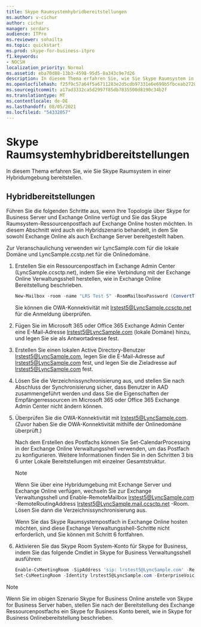 ```yaml
---
title: Skype Raumsystemhybridbereitstellungen
ms.author: v-cichur
author: cichur
manager: serdars
audience: ITPro
ms.reviewer: sohailta
ms.topic: quickstart
ms.prod: skype-for-business-itpro
f1.keywords:
- NOCSH
localization_priority: Normal
ms.assetid: eba70d88-13b3-4598-95d5-8a343c9e7d26
description: In diesem Thema erfahren Sie, wie Sie Skype Raumsystem in einer Hybridumgebung bereitstellen.
ms.openlocfilehash: f25f9c57a64f5a6711283e2d5cdb97331e6e699b5fbceab2728221441c9463f8
ms.sourcegitcommit: a17ad3332ca5d2997f85db7835500d8190c34b2f
ms.translationtype: MT
ms.contentlocale: de-DE
ms.lasthandoff: 08/05/2021
ms.locfileid: "54332057"
---
```

# <a name="skype-room-system-hybrid-deployments"></a>Skype Raumsystemhybridbereitstellungen

In diesem Thema erfahren Sie, wie Sie Skype Raumsystem in einer Hybridumgebung bereitstellen.
  
## <a name="hybrid-deployments"></a>Hybridbereitstellungen

Führen Sie die folgenden Schritte aus, wenn Ihre Topologie über Skype for Business Server und Exchange Online verfügt und Sie das Skype Raumsystem-Ressourcenpostfach auf Exchange Online hosten möchten. In diesem Abschnitt wird auch ein Hybridszenario behandelt, in dem Sie sowohl Exchange Online als auch Exchange Server bereitgestellt haben.
  
Zur Veranschaulichung verwenden wir LyncSample.com für die lokale Domäne und LyncSample.ccstp.net für die Onlinedomäne.
  
1. Erstellen Sie ein Ressourcenpostfach im Exchange Admin Center (LyncSample.ccsctp.net), indem Sie eine Verbindung mit der Exchange Online Verwaltungsshell herstellen, wie in Exchange Online Bereitstellung beschrieben.
    
   ```powershell
   New-Mailbox -room -name "LRS Test 5" -RoomMailboxPassword (ConvertTo-SecureString <password> -AsPlainText -Force) -EnableRoomMailboxAccount $true 
   ```

    Sie können die OWA-Konnektivität mit lrstest5@LyncSample.ccsctp.net für die Anmeldung überprüfen.
    
2. Fügen Sie im Microsoft 365 oder Office 365 Exchange Admin Center eine E-Mail-Adresse lrstest5@LyncSample.com (lokale Domäne) hinzu, und legen Sie sie als Antwortadresse fest.
    
3. Erstellen Sie einen lokalen Active Directory-Benutzer lrstest5@LyncSample.com, legen Sie die E-Mail-Adresse auf lrstest5@LyncSample.com fest, und legen Sie die Zieladresse auf lrstest5@LyncSample.com fest.
    
4. Lösen Sie die Verzeichnissynchronisierung aus, und stellen Sie nach Abschluss der Synchronisierung sicher, dass Benutzer in AAD zusammengeführt werden und dass Sie die Eigenschaften der Empfängerressourcen im Microsoft 365 oder Office 365 Exchange Admin Center nicht ändern können.
    
5. Überprüfen Sie die OWA-Konnektivität mit lrstest5@LyncSample.com. (Zuvor haben Sie die OWA-Konnektivität mithilfe der Onlinedomäne überprüft.)
    
    Nach dem Erstellen des Postfachs können Sie Set-CalendarProcessing in der Exchange Online Verwaltungsshell verwenden, um das Postfach zu konfigurieren. Weitere Informationen finden Sie in den Schritten 3 bis 6 unter Lokale Bereitstellungen mit einzelner Gesamtstruktur.
    
   > [!NOTE]
   > Wenn Sie über eine Hybridumgebung mit Exchange Server und Exchange Online verfügen, wechseln Sie zur Exchange Verwaltungsshell und Enable-RemoteMailbox lrstest5@LyncSample.com -RemoteRoutingAddress lrstest5@LyncSample.mail.ccsctp.net -Room. Lösen Sie dann die Verzeichnissynchronisierung aus. 
  
    Wenn Sie das Skype Raumsystempostfach in Exchange Online hosten möchten, sind diese Exchange Verwaltungsshell-Schritte nicht erforderlich, und Sie können mit Schritt 6 fortfahren.
    
6. Aktivieren Sie das Skype Room System-Konto für Skype for Business, indem Sie das folgende Cmdlet in Skype for Business Verwaltungsshell ausführen:
    
   ```powershell
   Enable-CsMeetingRoom -SipAddress 'sip: lrstest5@LyncSample.com' -RegistrarPool pool1.child.corp.LyncSample.com -Identity lrstest5@LyncSample.com
   Set-CsMeetingRoom -Identity lrstest5@LyncSample.com -EnterpriseVoiceEnabled $true
   ```

> [!NOTE]
> Wenn Sie im obigen Szenario Skype for Business Online anstelle von Skype for Business Server haben, stellen Sie nach der Bereitstellung des Exchange Ressourcenpostfachs ein Skype for Business Konto bereit, wie in Skype for Business Onlinebereitstellung beschrieben. 
  

